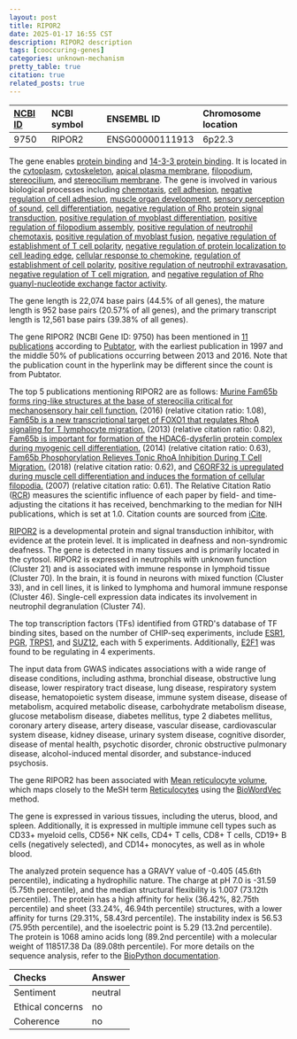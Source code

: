 ```yaml
---
layout: post
title: RIPOR2
date: 2025-01-17 16:55 CST
description: RIPOR2 description
tags: [cooccuring-genes]
categories: unknown-mechanism
pretty_table: true
citation: true
related_posts: true
---
```




| [NCBI ID](https://www.ncbi.nlm.nih.gov/gene/9750) | NCBI symbol | ENSEMBL ID | Chromosome location |
| :-------- | :------- | :-------- | :------- |
| 9750  | RIPOR2 | ENSG00000111913 | 6p22.3 |



The gene enables [protein binding](https://amigo.geneontology.org/amigo/term/GO:0005515) and [14-3-3 protein binding](https://amigo.geneontology.org/amigo/term/GO:0071889). It is located in the [cytoplasm](https://amigo.geneontology.org/amigo/term/GO:0005737), [cytoskeleton](https://amigo.geneontology.org/amigo/term/GO:0005856), [apical plasma membrane](https://amigo.geneontology.org/amigo/term/GO:0016324), [filopodium](https://amigo.geneontology.org/amigo/term/GO:0030175), [stereocilium](https://amigo.geneontology.org/amigo/term/GO:0032420), and [stereocilium membrane](https://amigo.geneontology.org/amigo/term/GO:0060171). The gene is involved in various biological processes including [chemotaxis](https://amigo.geneontology.org/amigo/term/GO:0006935), [cell adhesion](https://amigo.geneontology.org/amigo/term/GO:0007155), [negative regulation of cell adhesion](https://amigo.geneontology.org/amigo/term/GO:0007162), [muscle organ development](https://amigo.geneontology.org/amigo/term/GO:0007517), [sensory perception of sound](https://amigo.geneontology.org/amigo/term/GO:0007605), [cell differentiation](https://amigo.geneontology.org/amigo/term/GO:0030154), [negative regulation of Rho protein signal transduction](https://amigo.geneontology.org/amigo/term/GO:0035024), [positive regulation of myoblast differentiation](https://amigo.geneontology.org/amigo/term/GO:0045663), [positive regulation of filopodium assembly](https://amigo.geneontology.org/amigo/term/GO:0051491), [positive regulation of neutrophil chemotaxis](https://amigo.geneontology.org/amigo/term/GO:0090023), [positive regulation of myoblast fusion](https://amigo.geneontology.org/amigo/term/GO:1901741), [negative regulation of establishment of T cell polarity](https://amigo.geneontology.org/amigo/term/GO:1903904), [negative regulation of protein localization to cell leading edge](https://amigo.geneontology.org/amigo/term/GO:1905872), [cellular response to chemokine](https://amigo.geneontology.org/amigo/term/GO:1990869), [regulation of establishment of cell polarity](https://amigo.geneontology.org/amigo/term/GO:2000114), [positive regulation of neutrophil extravasation](https://amigo.geneontology.org/amigo/term/GO:2000391), [negative regulation of T cell migration](https://amigo.geneontology.org/amigo/term/GO:2000405), and [negative regulation of Rho guanyl-nucleotide exchange factor activity](https://amigo.geneontology.org/amigo/term/GO:2001107).


The gene length is 22,074 base pairs (44.5% of all genes), the mature length is 952 base pairs (20.57% of all genes), and the primary transcript length is 12,561 base pairs (39.38% of all genes).


The gene RIPOR2 (NCBI Gene ID: 9750) has been mentioned in [11 publications](https://pubmed.ncbi.nlm.nih.gov/?term=%22RIPOR2%22) according to [Pubtator](https://academic.oup.com/nar/article/47/W1/W587/5494727), with the earliest publication in 1997 and the middle 50% of publications occurring between 2013 and 2016. Note that the publication count in the hyperlink may be different since the count is from Pubtator.


The top 5 publications mentioning RIPOR2 are as follows: [Murine Fam65b forms ring-like structures at the base of stereocilia critical for mechanosensory hair cell function.](https://pubmed.ncbi.nlm.nih.gov/27269051) (2016) (relative citation ratio: 1.08), [Fam65b is a new transcriptional target of FOXO1 that regulates RhoA signaling for T lymphocyte migration.](https://pubmed.ncbi.nlm.nih.gov/23241886) (2013) (relative citation ratio: 0.82), [Fam65b is important for formation of the HDAC6-dysferlin protein complex during myogenic cell differentiation.](https://pubmed.ncbi.nlm.nih.gov/24687993) (2014) (relative citation ratio: 0.63), [Fam65b Phosphorylation Relieves Tonic RhoA Inhibition During T Cell Migration.](https://pubmed.ncbi.nlm.nih.gov/30254631) (2018) (relative citation ratio: 0.62), and [C6ORF32 is upregulated during muscle cell differentiation and induces the formation of cellular filopodia.](https://pubmed.ncbi.nlm.nih.gov/17150207) (2007) (relative citation ratio: 0.61). The Relative Citation Ratio ([RCR](https://journals.plos.org/plosbiology/article?id=10.1371/journal.pbio.1002541)) measures the scientific influence of each paper by field- and time-adjusting the citations it has received, benchmarking to the median for NIH publications, which is set at 1.0. Citation counts are sourced from [iCite](https://icite.od.nih.gov).


[RIPOR2](https://www.proteinatlas.org/ENSG00000111913-RIPOR2) is a developmental protein and signal transduction inhibitor, with evidence at the protein level. It is implicated in deafness and non-syndromic deafness. The gene is detected in many tissues and is primarily located in the cytosol. RIPOR2 is expressed in neutrophils with unknown function (Cluster 21) and is associated with immune response in lymphoid tissue (Cluster 70). In the brain, it is found in neurons with mixed function (Cluster 33), and in cell lines, it is linked to lymphoma and humoral immune response (Cluster 46). Single-cell expression data indicates its involvement in neutrophil degranulation (Cluster 74).


The top transcription factors (TFs) identified from GTRD's database of TF binding sites, based on the number of CHIP-seq experiments, include [ESR1](https://www.ncbi.nlm.nih.gov/gene/2099), [PGR](https://www.ncbi.nlm.nih.gov/gene/5241), [TRPS1](https://www.ncbi.nlm.nih.gov/gene/7227), and [SUZ12](https://www.ncbi.nlm.nih.gov/gene/23512), each with 5 experiments. Additionally, [E2F1](https://www.ncbi.nlm.nih.gov/gene/1869) was found to be regulating in 4 experiments.



The input data from GWAS indicates associations with a wide range of disease conditions, including asthma, bronchial disease, obstructive lung disease, lower respiratory tract disease, lung disease, respiratory system disease, hematopoietic system disease, immune system disease, disease of metabolism, acquired metabolic disease, carbohydrate metabolism disease, glucose metabolism disease, diabetes mellitus, type 2 diabetes mellitus, coronary artery disease, artery disease, vascular disease, cardiovascular system disease, kidney disease, urinary system disease, cognitive disorder, disease of mental health, psychotic disorder, chronic obstructive pulmonary disease, alcohol-induced mental disorder, and substance-induced psychosis.


The gene RIPOR2 has been associated with [Mean reticulocyte volume](https://pubmed.ncbi.nlm.nih.gov/32888494), which maps closely to the MeSH term [Reticulocytes](https://meshb.nlm.nih.gov/record/ui?ui=D012156) using the [BioWordVec](https://www.nature.com/articles/s41597-019-0055-0) method.


The gene is expressed in various tissues, including the uterus, blood, and spleen. Additionally, it is expressed in multiple immune cell types such as CD33+ myeloid cells, CD56+ NK cells, CD4+ T cells, CD8+ T cells, CD19+ B cells (negatively selected), and CD14+ monocytes, as well as in whole blood.




The analyzed protein sequence has a GRAVY value of -0.405 (45.6th percentile), indicating a hydrophilic nature. The charge at pH 7.0 is -31.59 (5.75th percentile), and the median structural flexibility is 1.007 (73.12th percentile). The protein has a high affinity for helix (36.42%, 82.75th percentile) and sheet (33.24%, 46.94th percentile) structures, with a lower affinity for turns (29.31%, 58.43rd percentile). The instability index is 56.53 (75.95th percentile), and the isoelectric point is 5.29 (13.2nd percentile). The protein is 1068 amino acids long (89.2nd percentile) with a molecular weight of 118517.38 Da (89.08th percentile). For more details on the sequence analysis, refer to the [BioPython documentation](https://biopython.org/docs/1.75/api/Bio.SeqUtils.ProtParam.html).





| Checks    | Answer |
| :-------- | :------- |
| Sentiment  | neutral   |
| Ethical concerns | no     |
| Coherence    | no    |